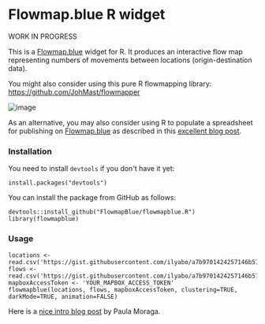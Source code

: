 # Flowmap.blue R widget

WORK IN PROGRESS

This is a [Flowmap.blue](http://flowmap.blue) widget for R.
It produces an interactive flow map representing numbers of movements between locations (origin-destination data).

You might also consider using this pure R flowmapping library: https://github.com/JohMast/flowmapper

![image](https://user-images.githubusercontent.com/351828/86061814-bb993800-ba67-11ea-9e76-90a75f813327.png)

As an alternative, you may also consider using R to populate a spreadsheet for publishing on [Flowmap.blue](http://flowmap.blue)
as described in this [excellent blog post](https://doodles.mountainmath.ca/blog/2020/01/06/flow-maps/).

### Installation
You need to install `devtools` if you don't have it yet:

    install.packages("devtools")

You can install the package from GitHub as follows:

    devtools::install_github("FlowmapBlue/flowmapblue.R")
    library(flowmapblue)
    


### Usage

    locations <- read.csv('https://gist.githubusercontent.com/ilyabo/a7b9701424257146b571149d92a14926/raw/2e9e1e9bcf64cf0090781b451037229ccb78e1b1/locations.csv')
    flows <- read.csv('https://gist.githubusercontent.com/ilyabo/a7b9701424257146b571149d92a14926/raw/2e9e1e9bcf64cf0090781b451037229ccb78e1b1/flows.csv')
    mapboxAccessToken <- 'YOUR_MAPBOX_ACCESS_TOKEN'
    flowmapblue(locations, flows, mapboxAccessToken, clustering=TRUE, darkMode=TRUE, animation=FALSE)


Here is a [nice intro blog post](https://www.paulamoraga.com/blog/2020-07-11-mobility.html) by Paula Moraga.
